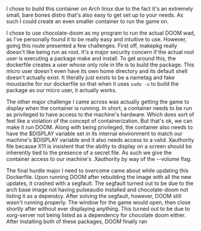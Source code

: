 I chose to build this container on Arch linux due to the fact it's an extremely small, bare bones distro
that's also easy to get set up to your needs. As such I could create an even smaller container to run the
game on.

I chose to use chocolate-doom as my program to run the actual DOOM wad, as I've personally found it to be
really easy and intuitive to use. However, going this route presented a few challenges. First off, makepkg
really doesn't like being run as root. It's a major security concern if the actual root user is executing
a package make and install. To get around this, the dockerfile creates a user whose only role in life is
to build the package. This micro user doesn't even have its own home directory and its default shell
doesn't actually exist. It literally just exists to be a nametag and fake moustache for our dockerfile so
that when it uses `sudo -u` to build the package as our micro user, it actually works.

The other major challenge I came across was actually getting the game to display when the container is
running. In short, a container needs to be run as privileged to have access to the machine's hardware.
Which does sort of feel like a violation of the concept of containerization. But that's ok, we can make
it run DOOM. Along with being privileged, the container also needs to have the $DISPLAY variable set in
its internal environment to match our machine's $DISPLAY variable and it also needs access to a valid
.Xauthority file because X11 is insistent that the ability to display on a screen should be inherently
tied to the presence of a secret file. As such we give the container access to our machine's .Xauthority
by way of the --volume flag.

The final hurdle major I need to overcome came about while updating this Dockerfile. Upon running DOOM
after rebuilding the image with all the new updates, it crashed with a segfault. The segfault turned out
to be due to the arch base image not having pulseaudio installed and chocolate-doom not listing it as a
dependcy. After solving the segfault, however, DOOM still wasn't running properly. The window for the
game would open, then close shortly after without ever displaying anything. This turned out to be due
to xorg-server not being listed as a dependency for chocolate doom either. After installing both of these
packages, DOOM finally ran
